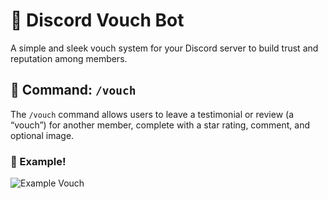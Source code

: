 # 🤝 Discord Vouch Bot

A simple and sleek vouch system for your Discord server to build trust and reputation among members.

## 📜 Command: `/vouch`

The `/vouch` command allows users to leave a testimonial or review (a “vouch”) for another member, complete with a star rating, comment, and optional image.

### 🧾 Example!
![Example Vouch](https://r2.e-z.host/4a68e3e9-3888-4c4d-ac07-7b34995d1cfb/1tl62dmm.png)

